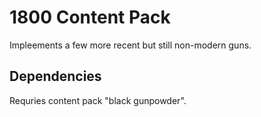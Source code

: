 # 1800 Content Pack

Impleements a few more recent but still non-modern guns.

## Dependencies

Requries content pack "black gunpowder".
